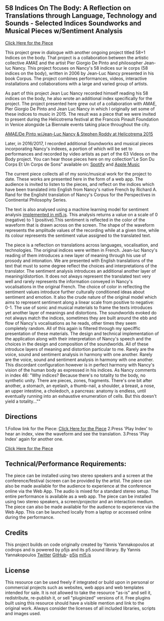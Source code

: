 ## 58 Indices On The Body: A Reflection on Translations through Language, Technology and Sounds - Selected Indices Soundworks and Musical Pieces w/Sentiment Analysis

[Click Here for the Piece](https://stephenroddy.github.io/58IndicesLangTrans/)

This project grew in dialogue with another ongoing project titled 58+1 Indices on the body. That project is a collaboration between the artistic collective AMAE and the artist Pier Giorgio De Pinto and philosopher Jean-luc Nancy. This project focuses on Nancy's 58 indices sur le corps (58 indices on the body), written in 2006 by Jean-Luc Nancy presented in his book Corpus. The project combines performances, videos, interactive installations and collaborations with a large and varied group of artists.

As part of this project Jean Luc Nancy recorded himself reading his 58 indices on the body, he also wrote an additional index specifically for the project. The project presented here grew out of a collaboration with AMAE, Pier Giorgio De Pinto and Jean Luc Nancy in which I originally set some of these indices to music in 2015. The result was a piece that we were invited to present during the Helicotrema festival at the Francois Pinault Foundation in Venice alongside La Biennale events taking place throughout the city.

[AMAE/De Pinto w/Jean-Luc Nancy & Stephen Roddy at Helicotrema 2015](http://helicotrema.blauerhase.com/helicotrema-2015/)

Later, in 2016/2017, I recorded additional Soundworks and musical pieces incorporating Nancy's indexes, a portion of which will be set to performances and recorded by video artists as part of the 63 Videos on the Body project. You can hear those pieces here on my collection"Le Son Du Corps Et Un Corps de Sons" available on: [Spotify](https://open.spotify.com/album/3DsDLwlP74rKzIRaGvsyeh) and [Apple Music](https://music.apple.com/us/album/le-son-du-corps-et-un-corps-de-sons/1314413365) 

The current piece collects all of my sonic/musical work for the project to date. These works are presented here in the form of a web app. The audience is invited to listen to the pieces, and reflect on the indices which have been translated into English from Nancy's native French by Richard A. Rand for the Englisht translation of Nancy's Corpus for the Perspectives in Continental Philosophy Series.

The text is also analysed using a machine learning model for sentiment analysis [implemented in ml5.js](https://ml5js.org/). This analysis returns a value on a scale of 0 (negative) to 1 (positive).This sentiment is reflected in the color of the waveform that is drawn across on the screen. The shape of the waveform represents the amplitude values of the recording while at a given time, while its colour represents the sentiment value assigned to the translated text.

The piece is a reflection on translations across languages, vocalisation, and technologies.
The original indices were written in French. Jean-luc Nancy's reading of them introduces a new layer of meaning through his use of prosody and intonation. 
We are presented with English translations of the text that must to some degree reflect the choices and interpretations of the translator. The sentiment analysis introduces an additional another layer of meaning/distortion. It does not always represent the translated text very well and rarely represents the information conveyed in Nancy's vocalisations in the original French. The choice of color in reflecting the sentiment values introduce further culturally conditioned ideas about sentiment and emotion. It also the crude nature of the original model which aims to represent sentiment along a linear scale from positive to negative: 0-1. The use of sonic and musical materials to frame the texts introduces yet another layer of meanings and distortions. The soundworlds evoked do not always match the indices, sometimes they are built around the ebb and flow of Nancy's vocalisations as he reads, other times they seem completely random. All of this again is filtered through my speciffic presentation of these materials. The design and technical implementation of the application along with their interpretation of Nancy's speech and the choices in the design and composition of the soundworlds. All of these introduce layers of meaning and distortion particular to me. Rarely are the voice, sound and sentiment analysis in harmony with one another. Rarely are the voice, sound and sentiment analysis in harmony with one another. 
This discordant configuration however is in perfect harmony with Nancy's vision of the human body as expressed in his indices. As Nancy comments in index 46: 
"Why indices? Because there's no totality to the body, no synthetic unity. There are pieces, zones, fragments. There's one bit after another, a stomach, an eyelash, a thumb-nail, a shoulder, a breast, a nose, an upper intestine, a choledoch, a pancreas: anatomy is endless, until eventually running into an exhaustive enumeration of cells. But this doesn't yield a totality...""

## Directions

   1.Follow link for the Piece: [Click Here for the Piece](https://stephenroddy.github.io/58IndicesLangTrans/)
   2.Press 'Play Index' to hear an index, view the waveform and see the translation.
   3.Press 'Play Index' again for another one.

[Click Here for the Piece](https://stephenroddy.github.io/58IndicesLangTrans/)

## Technical/Performance Requirements:

The piece can be installed using two stereo speakers and a screen at the conference/festival (screen can be provided by the artist.
The piece can also be made available for the audience to experience at the conference online via the Web App.
The audio is mixed for a standard stereo setup. The entire performance is available as a web app. The piece can be installed using two stereo speakers, a screen/projector and an interaction medium. The piece can also be made available for the audience to experience via the Web App. This can be launched locally from a laptop or accessed online during the performance.

## Credits

This project builds on code originally created by Yannis Yannakopoulos at codrops and is powered by p5js and its p5.sound library. By Yannis Yannakopoulos [Twitter](https://twitter.com/neundex) [GitHub](https://github.com/codrops)- [p5js](http://www.p5js.org) [ml5.js](https://ml5js.org/)

## License
This resource can be used freely if integrated or build upon in personal or commercial projects such as websites, web apps and web templates intended for sale. It is not allowed to take the resource "as-is" and sell it, redistribute, re-publish it, or sell "pluginized" versions of it. Free plugins built using this resource should have a visible mention and link to the original work. Always consider the licenses of all included libraries, scripts and images used.

